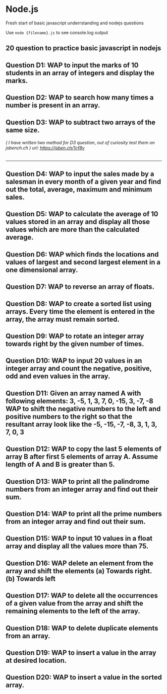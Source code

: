 # Node.js 

Fresh start of basic javascript underrstanding and nodejs questions

Use `node {filename}.js` to see console.log output

## 20 question to practice basic javascript in nodejs

Question D1: WAP to input the marks of 10 students in an array of integers and display the marks.
-----

Question D2: WAP to search how many times a number is present in an array. 
-----

Question D3: WAP to subtract two arrays of the same size. 
-----
###### ( I have written two method for D3 question, out of curiosity test them on jsbench.ch ) url: https://jsben.ch/1cf8v
-----

Question D4: WAP to input the sales made by a salesman in every month of a given year and find out the total, average, maximum and minimum sales.
-----

Question D5: WAP to calculate the average of 10 values stored in an array and display all those values which are more than the calculated average.
-----
	
Question D6: WAP which finds the locations and values of largest and second largest element in a one dimensional array.
-----

Question D7: WAP to reverse an array of floats.
-----

Question D8: WAP to create a sorted list using arrays. Every time the element is entered in the array, the array must remain sorted.
-----

Question D9: WAP to rotate an integer array towards right by the given number of times.
-----

Question D10: WAP to input 20 values in an integer array and count the negative, positive, odd and even values in the array.
-----
Question D11: Given an array named A with following elements:
	3, -5, 1, 3, 7, 0, -15, 3, -7, -8
	WAP to shift the negative numbers to the left and positive numbers to the right so that the resultant array look like the
	-5, -15, -7, -8, 3, 1, 3, 7,  0, 3
-----

Question D12: WAP to copy the last 5 elements of array B after first 5 elements of array A. Assume length of A and B is greater than 5.
-----

Question D13: WAP to print all the palindrome numbers from an integer array and find out their sum.
-----

Question D14: WAP to print all the prime numbers from an integer array and find out their sum.
-----

Question D15: WAP to input 10 values in a float array and display all the values more than 75.
-----

Question D16: WAP delete an element from the array and shift the elements
(a)	Towards right.
(b)	Towards left
-----

Question D17: WAP to delete all the occurrences of a given value from the array and shift the remaining elements to the left of the array.
-----

Question D18: WAP to delete duplicate elements from an array.
-----

Question D19: WAP to insert a value in the array at desired location.
-----

Question D20: WAP to insert a value in the sorted array.
-----
